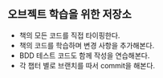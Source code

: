 ## 오브젝트 학습을 위한 저장소

- 책의 모든 코드를 직접 타이핑한다.
- 책의 코드를 학습하며 변경 사항을 추가해본다.
- BDD 테스트 코드도 함께 작성을 연습해본다.
- 각 챕터 별로 브랜치를 따서 commit을 해본다.
